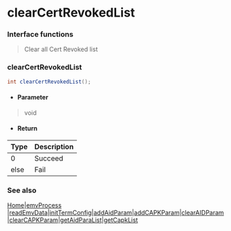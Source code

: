 # clearCertRevokedList

### Interface functions
> Clear all Cert Revoked list

### clearCertRevokedList

```java
int clearCertRevokedList();
```

- #### Parameter
> void


- #### Return
| Type | Description |
| :--- | :---------- |
| 0    | Succeed     |
| else | Fail        |


### See also

[Home](../README.md)|[emvProcess](emvProcess.md) |[readEmvData](readEmvData.md)|[initTermConfig](initTermConfig.md)|[addAidParam](addAidParam.md)|[addCAPKParam](addCAPKParam.md)|[clearAIDParam](clearAIDParam.md)|[clearCAPKParam](en/clearCAPKParam.md)|[getAidParaList](getAidParaList.md)|[getCapkList](getCapkList.md)

